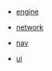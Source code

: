   - [engine](./docs/modules/common/组件-engine.md)
  - [network](./docs/modules/common/组件-network.md)
  - [nav](./docs/modules/common/组件-nav.md)

- [ui](./docs/modules/common/组件-ui.md)

  

